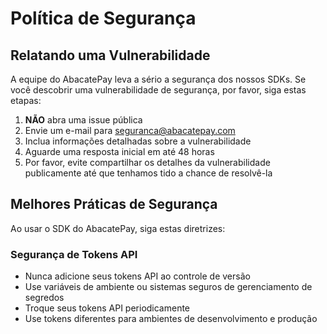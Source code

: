 # Política de Segurança

## Relatando uma Vulnerabilidade

A equipe do AbacatePay leva a sério a segurança dos nossos SDKs. Se você descobrir uma vulnerabilidade de segurança, por favor, siga estas etapas:

1. **NÃO** abra uma issue pública
2. Envie um e-mail para [seguranca@abacatepay.com](mailto:seguranca@abacatepay.com)
3. Inclua informações detalhadas sobre a vulnerabilidade
4. Aguarde uma resposta inicial em até 48 horas
5. Por favor, evite compartilhar os detalhes da vulnerabilidade publicamente até que tenhamos tido a chance de resolvê-la

## Melhores Práticas de Segurança

Ao usar o SDK do AbacatePay, siga estas diretrizes:

### Segurança de Tokens API
- Nunca adicione seus tokens API ao controle de versão
- Use variáveis de ambiente ou sistemas seguros de gerenciamento de segredos
- Troque seus tokens API periodicamente
- Use tokens diferentes para ambientes de desenvolvimento e produção
